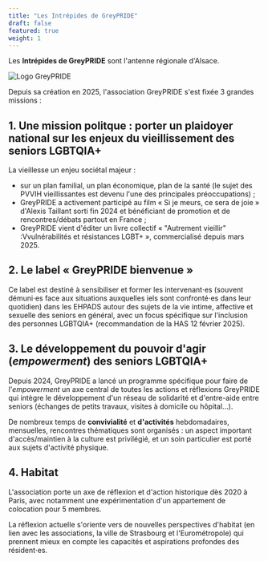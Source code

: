 ```yaml
---
title: "Les Intrépides de GreyPRIDE"
draft: false
featured: true
weight: 1
---
```


Les **Intrépides de GreyPRIDE** sont l'antenne régionale d'Alsace.

![Logo GreyPRIDE](/images/logo-greypride.jpg)

Depuis sa création en 2025, l'association GreyPRIDE s'est fixée 3 grandes missions :

## 1. Une **mission politque** : porter un plaidoyer national sur les enjeux du vieillissement des seniors LGBTQIA+

La vieillesse un enjeu sociétal majeur :
 - sur un plan familial, un plan économique, plan de la santé (le sujet des PVVIH vieillissantes est devenu l'une des principales préoccupations) ;
 - GreyPRIDE a activement participé au film « Si je meurs, ce sera de joie » d'Alexis Taillant sorti fin 2024 et bénéficiant de promotion et de rencontres/débats partout en France ;
 - GreyPRIDE vient d'éditer un livre collectif « "Autrement vieillir" :Vvulnérabilités et résistances LGBT+ », commercialisé depuis mars 2025.

## 2. Le label « **GreyPRIDE bienvenue** »

Ce label est destiné à sensibiliser et former les intervenant⋅es (souvent démuni⋅es face aux situations auxquelles iels sont confronté⋅es dans leur quotidien) dans les EHPADS autour des sujets de la vie intime, affective et sexuelle des seniors en général, avec un focus spécifique sur l'inclusion des personnes LGBTQIA+ (recommandation de la HAS 12 février 2025).

## 3. Le développement du **pouvoir d'agir** (*empowerment*) des seniors LGBTQIA+

Depuis 2024, GreyPRIDE a lancé un programme spécifique pour faire de l'*empowerment* un axe central de toutes les actions et réflexions GreyPRIDE qui intègre le développement d'un réseau de solidarité et d'entre-aide entre seniors (échanges de petits travaux, visites à domicile ou hôpital…).

De nombreux temps de **convivialité** et **d'activités** hebdomadaires, mensuelles, rencontres thématiques sont organisés : un aspect important d'accès/maintien à la culture est privilégié, et un soin particulier est porté aux sujets d'activité physique.

## 4. Habitat

L'association porte un axe de réflexion et d'action historique dès 2020 à Paris, avec notamment une expérimentation d'un appartement de colocation pour 5 membres.

La réflexion actuelle s'oriente vers de nouvelles perspectives d'habitat (en lien avec les associations, la ville de Strasbourg et l'Eurométropole) qui prennent mieux en compte les capacités et aspirations profondes des résident⋅es.
